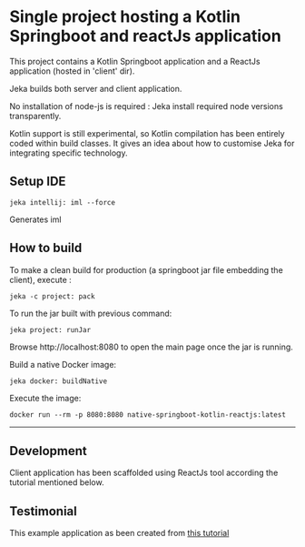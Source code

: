 # Single project hosting a Kotlin Springboot and reactJs application

This project contains a Kotlin Springboot application and a ReactJs application (hosted in 'client' dir).

Jeka builds both server and client application. 

No installation of node-js is required : Jeka install required node versions transparently.

Kotlin support is still experimental, so Kotlin compilation has been entirely coded within build classes. 
It gives an idea about how to customise Jeka for integrating specific technology. 

## Setup IDE

```shell
jeka intellij: iml --force
```

Generates iml

## How to build

To make a clean build for production (a springboot jar file embedding the client), execute :
```shell
jeka -c project: pack
``` 

To run the jar built with previous command:
```shell
jeka project: runJar
```

Browse http://localhost:8080 to open the main page once the jar is running.

Build a native Docker image:
```shell
jeka docker: buildNative
```

Execute the image:
```shell
docker run --rm -p 8080:8080 native-springboot-kotlin-reactjs:latest 
```

______________
## Development

Client application has been scaffolded using ReactJs tool according the tutorial mentioned below.

## Testimonial

This example application as been created from [this tutorial](https://developer.okta.com/blog/2020/01/13/kotlin-react-crud)

